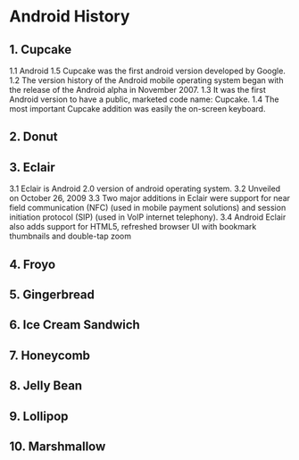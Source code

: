 # Android History
##  1. Cupcake
1.1 Android 1.5 Cupcake was the first android version developed by Google.
1.2 The version history of the Android mobile operating system began with the release of the Android alpha in November 2007.
1.3 It was the first Android version to have a public, marketed code name: Cupcake.
1.4 The most important Cupcake addition was easily the on-screen keyboard.

##  2. Donut
##  3. Eclair
3.1 Eclair is Android 2.0 version of android operating system.
3.2 Unveiled on October 26, 2009
3.3 Two major additions in Eclair were support for near field communication (NFC) (used in mobile payment solutions) 
	and session initiation protocol (SIP) (used in VoIP internet telephony).
3.4  Android Eclair also adds support for HTML5, refreshed browser UI with bookmark thumbnails and double-tap zoom

##  4. Froyo
##  5. Gingerbread
##  6. Ice Cream Sandwich
##  7. Honeycomb
##  8. Jelly Bean
##  9. Lollipop
##  10. Marshmallow
